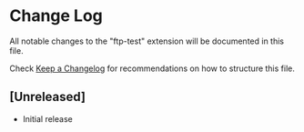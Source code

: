 # Change Log

All notable changes to the "ftp-test" extension will be documented in this file.

Check [Keep a Changelog](http://keepachangelog.com/) for recommendations on how to structure this file.

## [Unreleased]

- Initial release